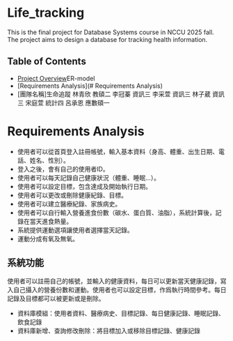 # Life_tracking

This is the final project for Database Systems course in NCCU 2025 fall. The project aims to design a database for tracking health information. 

## Table of Contents
- [Project Overview](#project-overview)ER-model 
- [Requirements Analysis](# Requirements Analysis)
- [團隊名稱]生命追蹤
    林青欣  教碩二
    李冠蓁  資訊三
    李采萱  資訊三
    林子葳  資訊三
    宋庭萱  統計四
    呂承恩  應數碩一



# Requirements Analysis
- 使用者可以從首頁登入註冊帳號，輸入基本資料（身高、體重、出生日期、電話、姓名、性別）。
- 登入之後，會有自己的使用者ID。
- 使用者可以每天記錄自己健康狀況（體重、睡眠…）。
- 使用者可以設定目標，包含達成及開始執行日期。
- 使用者可以更改或刪除健康紀錄、目標。
- 使用者可以建立醫療紀錄、家族病史。
- 使用者可以自行輸入營養進食份數（碳水、蛋白質、油脂），系統計算後，記錄在當天進食熱量。
- 系統提供運動選項讓使用者選擇當天記錄。
- 運動分成有氧及無氧。

## 系統功能
使用者可以註冊自己的帳號，並輸入的健康資料，每日可以更新當天健康記錄，寫入自己攝入的營養份數和運動。使用者也可以設定目標，作爲執行時間參考。每日記錄及目標都可以被更新或是刪除。
- 資料庫模組：使用者資料、醫療病史、目標記錄、每日健康記錄、睡眠記錄、飲食記錄
- 資料庫新增、查詢修改刪除：將目標加入或移除目標記錄、健康記錄